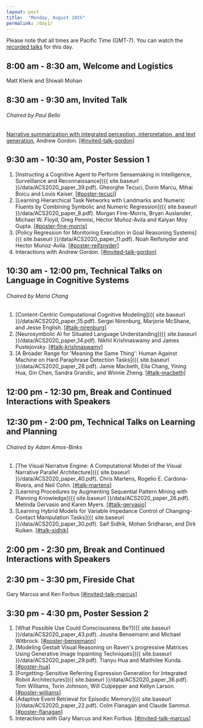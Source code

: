 ```yaml
---
layout: post
title:  "Monday, August 10th"
permalink: /day1/
---
```


Please note that all times are Pacific Time (GMT-7). You can watch the [recorded talks](https://www.youtube.com/playlist?list=PL-1wKlUbAzGTjZjLcOduALuoZ3aupVSqe) for this day.


8:00 am - 8:30 am, Welcome and Logistics 
----
Matt Klenk and Shiwali Mohan

8:30 am - 9:30 am, Invited Talk
-----
###### Chaired by Paul Bello
[Narrative summarization with integrated perception, interpretation, and text generation](https://advancesincognitivesystems.github.io/acs/speakers/andrew_gordon/), Andrew Gordon. [[#invited-talk-gordon]](https://acs-2020.slack.com/archives/C018JJACEBW)

9:30 am - 10:30 am, Poster Session 1
----

1. [Instructing a Cognitive Agent to Perform Sensemaking in Intelligence, Surveillance and Reconnaissance]({{ site.baseurl }}/data/ACS2020_paper_39.pdf). Gheorghe Tecuci, Dorin Marcu, Mihai Boicu and Louis Kaiser. [[#poster-tecuci]](https://acs-2020.slack.com/archives/C0192DS34GG)
2. [Learning Hierarchical Task Networks with Landmarks and Numeric Fluents by Combining Symbolic and Numeric Regression]({{ site.baseurl }}/data/ACS2020_paper_8.pdf). Morgan Fine-Morris, Bryan Auslander, Michael W. Floyd, Greg Pennisi, Héctor Muñoz-Avila and Kalyan Moy Gupta. [[#poster-fine-morris]](https://acs-2020.slack.com/archives/C018CJG8ZPC)
3. [Policy Regression for Monitoring Execution in Goal Reasoning Systems]({{ site.baseurl }}/data/ACS2020_paper_11.pdf). Noah Reifsnyder and Hector Munoz-Avila. [[#poster-reifsnyder]](https://acs-2020.slack.com/archives/C018B7TU42H)
4. Interactions with Andrew Gordon. [[#invited-talk-gordon]](https://acs-2020.slack.com/archives/C018JJACEBW)

10:30 am - 12:00 pm, Technical Talks on Language in Cognitive Systems
----
###### Chaired by Maria Chang

1. [Content-Centric Computational Cognitive Modeling]({{ site.baseurl }}/data/ACS2020_paper_15.pdf). Sergei Nirenburg, Marjorie McShane, and Jesse English. [[#talk-nirenburg]](https://acs-2020.slack.com/archives/C017XSDF14P)
2. [Neurosymbolic AI for Situated Language Understanding]({{ site.baseurl }}/data/ACS2020_paper_14.pdf). Nikhil Krishnaswamy and James Pustejovsky. [[#talk-krishnaswamy]](https://acs-2020.slack.com/archives/C018R7TNPL1)
3. [A Broader Range for 'Meaning the Same Thing': Human Against Machine on Hard Paraphrase Detection Tasks]({{ site.baseurl }}/data/ACS2020_paper_28.pdf). Jamie Macbeth, Ella Chang, Yining Hua, Gin Chen, Sandra Grandic, and Winnie Zheng. [[#talk-macbeth]](https://acs-2020.slack.com/archives/C0185SSH72S)

12:00 pm - 12:30 pm, Break and Continued Interactions with Speakers
----

12:30 pm - 2:00 pm, Technical Talks on Learning and Planning
----
###### Chaired by Adam Amos-Binks

1. [The Visual Narrative Engine: A Computational Model of the Visual Narrative Parallel Architecture]({{ site.baseurl }}/data/ACS2020_paper_40.pdf). Chris Martens, Rogelio E. Cardona-Rivera, and Neil Cohn. [[#talk-martens]](https://acs-2020.slack.com/archives/C018R7LLUAV)
2. [Learning Procedures by Augmenting Sequential Pattern Mining with Planning Knowledge]({{ site.baseurl }}/data/ACS2020_paper_26.pdf). Melinda Gervasio and Karen Myers. [[#talk-gervasio]](https://acs-2020.slack.com/archives/C0185SK32Q6)
3. [Learning Hybrid Models for Variable Impedance Control of Changing-Contact Manipulation Tasks]({{ site.baseurl }}/data/ACS2020_paper_30.pdf). Saif Sidhik, Mohan Sridharan, and Dirk Ruiken. [[#talk-sidhik]](https://acs-2020.slack.com/archives/C0185SKHT0W)

2:00 pm - 2:30 pm, Break and Continued Interactions with Speakers
----

2:30 pm - 3:30 pm, Fireside Chat
---
Gary Marcus and Ken Forbus [[#invited-talk-marcus]](https://acs-2020.slack.com/archives/C018B7QHUUV)

3:30 pm - 4:30 pm, Poster Session 2
----

1. [What Possible Use Could Consciousness Be?]({{ site.baseurl }}/data/ACS2020_paper_43.pdf). Jousha Bensemann and Michael Witbrock. [[#poster-bensemann]](https://acs-2020.slack.com/archives/C018R7RMC5P)
2. [Modeling Gestalt Visual Reasoning on Raven's progressive Matrices Using Generative Image Inpainting Techniques]({{ site.baseurl }}/data/ACS2020_paper_29.pdf). Tianyu Hua and Maithilee Kunda. [[#poster-hua]](https://acs-2020.slack.com/archives/C018B7UKBC5)
3. [Forgetting-Sensitive Referring Expression Generation for Integrated Robot Architectures]({{ site.baseurl }}/data/ACS2020_paper_36.pdf). Tom Williams, Torin Johnson, Will Culpepper and Kellyn Larson. [[#poster-williams]](https://acs-2020.slack.com/archives/C018D6MGL1K)
4. [Adaptive Event Retrieval for Episodic Memory]({{ site.baseurl }}/data/ACS2020_paper_22.pdf).	Colm Flanagan and Claude Sammut. [[#poster-flanagan]](https://acs-2020.slack.com/archives/C018CJGH0KU)
5. Interactions with Gary Marcus and Ken Forbus. [[#invited-talk-marcus]](https://acs-2020.slack.com/archives/C018B7QHUUV)
